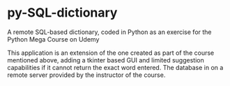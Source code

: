 # py-SQL-dictionary
A remote SQL-based dictionary, coded in Python as an exercise for the Python Mega Course on Udemy

This application is an extension of the one created as part of the course mentioned above, adding a tkinter based GUI and limited suggestion capabilities if it cannot return the exact word entered.
The database in on a remote server provided by the instructor of the course.
